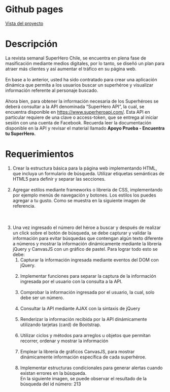 <!DOCTYPE html>
<html>

<head>
  <meta charset="utf-8">
  <meta name="viewport" content="width=device-width, initial-scale=1.0">
  <link rel="stylesheet" href="https://stackedit.io/style.css" />
</head>

<body class="stackedit">
  <div class="stackedit__html">
    <h1 id="github-pages">Github pages</h1>
    <p><a href="https://josefamendezpruebaunodl.ga/Unidad_3/3_1_VariablesYOperadoresLogicos/index.html">Vista
        del proyecto</a></p>
    <h1 id="desafío">Descripción </h1>
    <p>La revista semanal SuperHero Chile, se encuentra en plena fase de masificación mediante medios digitales, por lo tanto, se diseñó un plan para atraer más clientes y así aumentar el tráfico en su página web.
    <br>
    <br>
    En base a lo anterior, usted ha sido contratado para crear una aplicación dinámica que
    permita a los usuarios buscar un superhéroe y visualizar información referente al personaje
    buscado.
    <br>
    <br>
    Ahora bien, para obtener la información necesaria de los Superhéroes se deberá consultar a la API denominada “SuperHero API”, la cual, se encuentra disponible en
    <a href="https://www.superheroapi.com/"> https://www.superheroapi.com/</a>. Esta API en particular requiere de una clave o
    access-token, que se entrega al iniciar sesión con una cuenta de Facebook. Recuerda leer la documentación disponible en la API y revisar el material llamado <b> Apoyo Prueba - Encuentra tu SuperHero. </b>
    </p>
    <h1>Requerimientos</h1>
    <ol>
        <li>
          Crear la estructura básica para la página web implementando HTML, que incluya un
          formulario de búsqueda. Utilizar etiquetas semánticas de HTML5 para definir y
          separar las secciones.
        </li>
        <br>
        <li>
          Agregar estilos mediante frameworks o librería de CSS, implementando por ejemplo
          menús de navegación y botones. Los estilos los puedes agregar a tu gusto. Como se muestra en la siguiente imagen de referencia.
          <br>
          <br>
          <img src="/imgReadme/img6.jpg" alt="">    
        </li>
        <br>
        <li>
          Una vez ingresado el número del héroe a buscar y después de realizar un click sobre
          el botón de búsqueda, se debe capturar y validar la información para evitar
          búsquedas que contengan algún texto diferente a números y mostrar la información
          dinámicamente mediante la librería jQuery y CanvasJS con un gráfico de pastel. Para lograr todo esto se debe:
          <ol>
            <li>
               Capturar la información ingresada mediante eventos del DOM con jQuery.
            </li>
            <br>
            <li>
                Implementar funciones para separar la captura de la información ingresada
                por el usuario con la consulta a la API.
            </li>
            <br>
            <li>
              Comprobar la información ingresada por el usuario, la cual, solo debe ser un número.
            </li>
            <br>
            <li>
               Consultar la API mediante AJAX con la sintaxis de jQuery
            </li>
            <br>
            <li>
              Renderizar la información recibida por la API dinámicamente utilizando
              tarjetas (card) de Bootstrap.
            </li>
            <br>
            <li>
               Utilizar ciclos y métodos para arreglos u objetos que permitan recorrer,
                ordenar y mostrar la información
            </li>
            <br>
            <li>
               Emplear la librería de gráficos CanvasJS, para mostrar dinámicamente
                información específica de cada superhéroe.
            </li>
            <br>
            <li>
               Implementar estructuras condicionales para generar alertas cuando existan
                errores en la búsqueda.
            </li>
            En la siguiente imagen, se puede observar el resultado de la búsqueda del id número: 213
            <br>
            <br>
            <img src="/imgReadme/img7.jpg" alt="">
        </li>
    </ol>
  </div>
</body>

</html>
